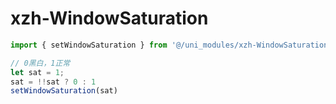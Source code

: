 # xzh-WindowSaturation

```javascript
import { setWindowSaturation } from '@/uni_modules/xzh-WindowSaturation/js_sdk/index'

// 0黑白，1正常
let sat = 1;
sat = !!sat ? 0 : 1
setWindowSaturation(sat)
```

